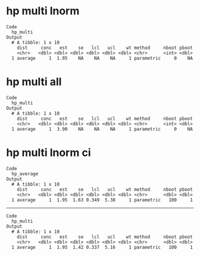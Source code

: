 # hp multi lnorm

    Code
      hp_multi
    Output
      # A tibble: 1 x 10
        dist     conc   est    se   lcl   ucl    wt method     nboot pboot
        <chr>   <dbl> <dbl> <dbl> <dbl> <dbl> <dbl> <chr>      <int> <dbl>
      1 average     1  1.95    NA    NA    NA     1 parametric     0    NA

# hp multi all

    Code
      hp_multi
    Output
      # A tibble: 1 x 10
        dist     conc   est    se   lcl   ucl    wt method     nboot pboot
        <chr>   <dbl> <dbl> <dbl> <dbl> <dbl> <dbl> <chr>      <int> <dbl>
      1 average     1  3.90    NA    NA    NA     1 parametric     0    NA

# hp multi lnorm ci

    Code
      hp_average
    Output
      # A tibble: 1 x 10
        dist     conc   est    se   lcl   ucl    wt method     nboot pboot
        <chr>   <dbl> <dbl> <dbl> <dbl> <dbl> <dbl> <chr>      <dbl> <dbl>
      1 average     1  1.95  1.63 0.349  5.38     1 parametric   100     1

---

    Code
      hp_multi
    Output
      # A tibble: 1 x 10
        dist     conc   est    se   lcl   ucl    wt method     nboot pboot
        <chr>   <dbl> <dbl> <dbl> <dbl> <dbl> <dbl> <chr>      <dbl> <dbl>
      1 average     1  1.95  1.42 0.337  5.16     1 parametric   100     1

